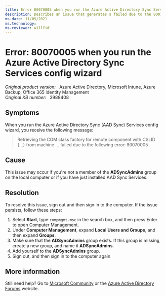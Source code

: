 ```yaml
---
title: Error 80070005 when you run the Azure Active Directory Sync Services config wizard
description: Describes an issue that generates a failed due to the 80070005 error when you run the Azure Active Directory Sync (AAD Sync) Services config wizard. Provides a solution.
ms.date: 11/09/2021
ms.technology:
ms.reviewer: willfid
---
```

# Error: 80070005 when you run the Azure Active Directory Sync Services config wizard

_Original product version:_ &nbsp; Azure Active Directory, Microsoft Intune, Azure Backup, Office 365 Identity Management  
_Original KB number:_ &nbsp; 2988408

## Symptoms

When you run the Azure Active Directory Sync (AAD Sync) Services config wizard, you receive the following message:

> Retrieving the COM class factory for remote component with CSLID {...} from machine ... failed due to the following error: 80070005

## Cause

This issue may occur if you're not a member of the **ADSyncAdmins** group on the local computer or if you have just installed AAD Sync Services.

## Resolution

To resolve this issue, sign out and then sign in to the computer. If the issue persists, follow these steps:

1. Select **Start**, type `compmgmt.msc` in the search box, and then press Enter to open Computer Management.
2. Under **Computer Management**, expand **Local Users and Groups**, and then expand **Groups**.
3. Make sure that the **ADSyncAdmins** group exists. If this group is missing, create a new group, and name it **ADSyncAdmins**.
4. Add yourself to the **ADSyncAdmins** group.
5. Sign out, and then sign in to the computer again.

## More information

Still need help? Go to [Microsoft Community](https://answers.microsoft.com/) or the [Azure Active Directory Forums](https://social.msdn.microsoft.com/Forums) website.
